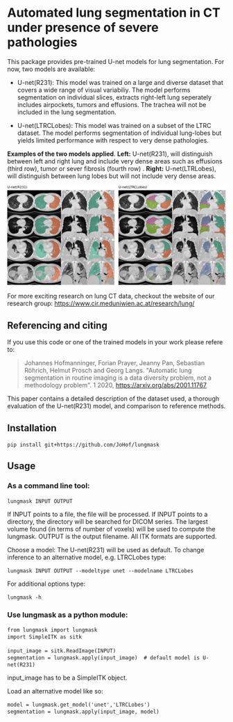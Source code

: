 # Automated lung segmentation in CT under presence of severe pathologies

This package provides pre-trained U-net models for lung segmentation. For now, two models are available:

- U-net(R231): This model was trained on a large and diverse dataset that covers a wide range of visual variabiliy. The model performs segmentation on individual slices, extracts right-left lung seperately includes airpockets, tumors and effusions. The trachea will not be included in the lung segmentation.

- U-net(LTRCLobes): This model was trained on a subset of the LTRC dataset. The model performs segmentation of individual lung-lobes but yields limited performance with respect to very dense pathologies. 

**Examples of the two models applied**. **Left:** U-net(R231), will distinguish between left and right lung and include very dense areas such as effusions (third row), tumor or sever fibrosis (fourth row) . **Right:** U-net(LTRLobes), will distinguish between lung lobes but will not include very dense areas.

![alt text](figures/figure.png "Result examples")

For more exciting research on lung CT data, checkout the website of our research group:
https://www.cir.meduniwien.ac.at/research/lung/

## Referencing and citing
If you use this code or one of the trained models in your work please refere to:

>Johannes Hofmanninger, Forian Prayer, Jeanny Pan, Sebastian Röhrich, Helmut Prosch and Georg Langs. "Automatic lung segmentation in routine imaging is a data diversity problem, not a methodology problem". 1 2020, https://arxiv.org/abs/2001.11767

This paper contains a detailed description of the dataset used, a thorough evaluation of the U-net(R231) model, and comparison to reference methods.

## Installation
```
pip install git+https://github.com/JoHof/lungmask
```

## Usage
### As a command line tool:
```
lungmask INPUT OUTPUT
```
If INPUT points to a file, the file will be processed. If INPUT points to a directory, the directory will be searched for DICOM series. The largest volume found (in terms of number of voxels) will be used to compute the lungmask. OUTPUT is the output filename. All ITK formats are supported.

Choose a model:
The U-net(R231) will be used as default. To change inference to an alternative model, e.g. LTRCLobes type:

```
lungmask INPUT OUTPUT --modeltype unet --modelname LTRCLobes
```

For additional options type:
```
lungmask -h
```

### Use lungmask as a python module:

```
from lungmask import lungmask
import SimpleITK as sitk

input_image = sitk.ReadImage(INPUT)
segmentation = lungmask.apply(input_image)  # default model is U-net(R231)
```
input_image has to be a SimpleITK object.

Load an alternative model like so:
```
model = lungmask.get_model('unet','LTRCLobes')
segmentation = lungmask.apply(input_image, model)
```


 
